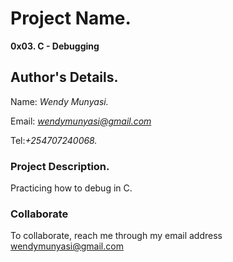 # Project Name.
**0x03. C - Debugging**

## Author's Details.
Name: *Wendy Munyasi.*

Email: *wendymunyasi@gmail.com*

Tel:*+254707240068.*

### Project Description.
Practicing how to debug in C.

### Collaborate

To collaborate, reach me through my email address wendymunyasi@gmail.com